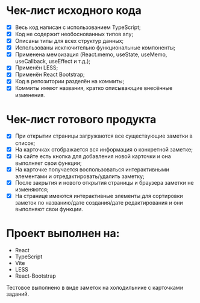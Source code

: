 # Чек-лист исходного кода

- [x] Весь код написан с использованием TypeScript;
- [x] Код не содержит необоснованных типов any;
- [x] Описаны типы для всех структур данных;
- [x] Использованы исключительно функциональные компоненты;
- [x] Применена мемоизация (React.memo, useState, useMemo, useCallback, useEffect и т.д.);
- [x] Применён LESS;
- [x] Применён React Bootstrap;
- [x] Код в репозитории разделён на коммиты;
- [x] Коммиты имеют названия, кратко описывающие внесённые изменения.

# Чек-лист готового продукта

- [x] При открытии страницы загружаются все существующие заметки в список;
- [x] На карточках отображается вся информация о конкретной заметке;
- [x] На сайте есть кнопка для добавления новой карточки и она выполняет свои функции;
- [x] На карточке получается воспользоваться интерактивными элементами и отредактировать/удалить заметку;
- [x] После закрытия и нового открытия страницы и браузера заметки не изменяются;
- [x] На странице имеются интерактивные элементы для сортировки заметок по названию/дате создания/дате редактирования и они выполняют свои функции.

# Проект выполнен на:

- React
- TypeScript
- Vite
- LESS
- React-Bootstrap

Тестовое выполнено в виде заметок на холодильнике с карточками заданий.
